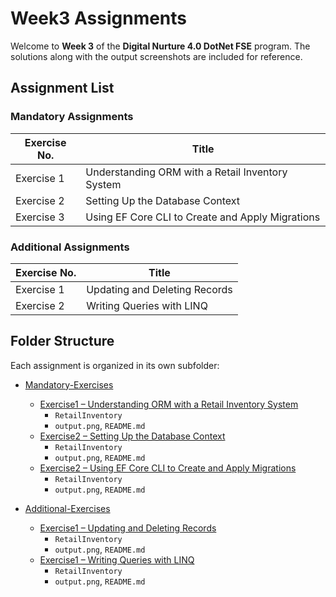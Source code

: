 # Week3 Assignments

Welcome to **Week 3** of the **Digital Nurture 4.0 DotNet FSE** program.
The solutions along with the output screenshots are included for reference.

## Assignment List

### Mandatory Assignments

| Exercise No. | Title                                      |
|--------------|--------------------------------------------|
| Exercise 1   | Understanding ORM with a Retail Inventory System             |
| Exercise 2   | Setting Up the Database Context             |
| Exercise 3   | Using EF Core CLI to Create and Apply Migrations             |


### Additional Assignments

| Exercise No. | Title                                      |
|--------------|--------------------------------------------|
| Exercise 1   | Updating and Deleting Records            |
| Exercise 2   | Writing Queries with LINQ            |

## Folder Structure

Each assignment is organized in its own subfolder:

* [Mandatory-Exercises](./Mandatory-Exercises)
  * [Exercise1 – Understanding ORM with a Retail Inventory System](./Mandatory-Exercises/Exercise1)
    * `RetailInventory` 
    * `output.png`, `README.md` 
  * [Exercise2 – Setting Up the Database Context](./Mandatory-Exercises/Exercise2)
    * `RetailInventory` 
    * `output.png`, `README.md`
  * [Exercise2 – Using EF Core CLI to Create and Apply Migrations](./Mandatory-Exercises/Exercise3)
    * `RetailInventory` 
    * `output.png`, `README.md`      


* [Additional-Exercises](./Additional-Exercises)
  * [Exercise1 – Updating and Deleting Records](./Additional-Exercises/Exercise1)
      * `RetailInventory` 
      * `output.png`, `README.md`
  * [Exercise1 – Writing Queries with LINQ](./Additional-Exercises/Exercise2)
      * `RetailInventory` 
      * `output.png`, `README.md`  